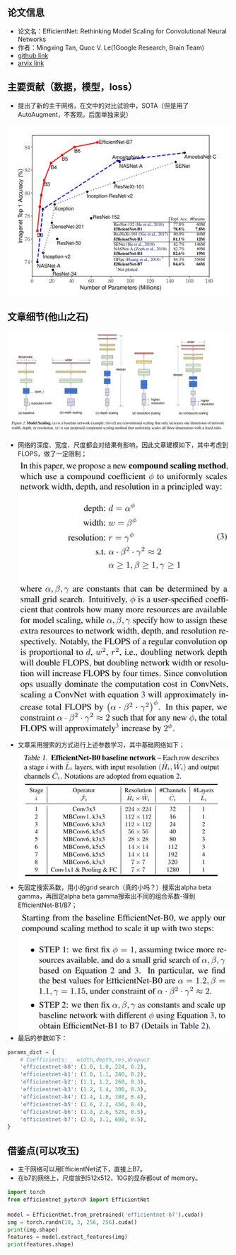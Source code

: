 <head>
    <script src="https://cdn.mathjax.org/mathjax/latest/MathJax.js?config=TeX-AMS-MML_HTMLorMML" type="text/javascript"></script>
    <script type="text/x-mathjax-config">
        MathJax.Hub.Config({
            tex2jax: {
            skipTags: ['script', 'noscript', 'style', 'textarea', 'pre'],
            inlineMath: [['$','$$']]
            }
        });
    </script>
</head>

## 论文信息
* 论文名：EfficientNet: Rethinking Model Scaling for Convolutional Neural Networks
* 作者：Mingxing Tan, Quoc V. Le(1Google Research, Brain Team)
* [github link](https://github.com/lukemelas/EfficientNet-PyTorch)
* [arvix link](https://arxiv.org/pdf/1905.11946.pdf)

## 主要贡献（数据，模型，loss）
- 提出了新的主干网络，在文中的对比试验中，SOTA（但是用了AutoAugment，不客观，后面单独来说）

![](performance.png)

## 文章细节(他山之石)
![](model_scale.png)
- 网络的深度、宽度、尺度都会对结果有影响，因此文章建模如下，其中考虑到FLOPS，做了一定限制；
![](formula.png)
- 文章采用搜索的方式进行上述参数学习，其中基础网络如下；
![](basenet.png)
- 先固定搜索系数，用小的grid search（真的小吗？）搜索出alpha beta gamma，再固定alpha beta gamma搜索出不同的组合系数-得到EfficientNet-B1/B7；
![](steps.png)
- 最后的参数如下：
```python
params_dict = {
    # Coefficients:   width,depth,res,dropout
    'efficientnet-b0': (1.0, 1.0, 224, 0.2),
    'efficientnet-b1': (1.0, 1.1, 240, 0.2),
    'efficientnet-b2': (1.1, 1.2, 260, 0.3),
    'efficientnet-b3': (1.2, 1.4, 300, 0.3),
    'efficientnet-b4': (1.4, 1.8, 380, 0.4),
    'efficientnet-b5': (1.6, 2.2, 456, 0.4),
    'efficientnet-b6': (1.8, 2.6, 528, 0.5),
    'efficientnet-b7': (2.0, 3.1, 600, 0.5),
}
```

## 借鉴点(可以攻玉)
- 主干网络可以用EfficientNet试下，直接上B7。
- 在b7的网络上，尺度放到512x512，10G的显存都out of memory。
```python
import torch
from efficientnet_pytorch import EfficientNet

model = EfficientNet.from_pretrained('efficientnet-b7').cuda()
img = torch.randn(10, 3, 256, 256).cuda()
print(img.shape)
features = model.extract_features(img)
print(features.shape) 
```